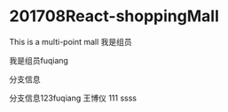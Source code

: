 ﻿# 201708React-shoppingMall
This is a multi-point mall
我是组员


我是组员fuqiang

分支信息


分支信息123fuqiang
王博仪
111
ssss